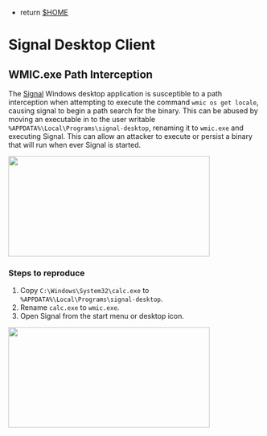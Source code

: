 
- return [$HOME](https://spacecow99.github.io/)

# Signal Desktop Client

## WMIC.exe Path Interception

The [Signal](https://www.signal.org/) Windows desktop application is susceptible to a path interception when attempting to execute the command `wmic os get locale`, causing signal to begin a path search for the binary. This can be abused by moving an executable in to the user writable `%APPDATA%\Local\Programs\signal-desktop`, renaming it to `wmic.exe` and executing Signal. This can allow an attacker to execute or persist a binary that will run when ever Signal is started.

<img src="https://spacecow99.github.io/path-interception/signal/signal_wmic_search.PNG" width="400" height="200" />

### Steps to reproduce

1. Copy `C:\Windows\System32\calc.exe` to `%APPDATA%\Local\Programs\signal-desktop`.
2. Rename `calc.exe` to `wmic.exe`.
3. Open Signal from the start menu or desktop icon.

<img src="https://spacecow99.github.io/path-interception/signal/signal_wmic_hijack.PNG" width="400" height="200" />
